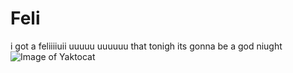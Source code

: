 # Feli 
i got a feliiiiuii uuuuu uuuuuu that tonigh its gonna be a god niught
![Image of Yaktocat](https://octodex.github.com/images/yaktocat.png)
